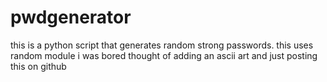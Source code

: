 # pwdgenerator

this is a python script that generates random strong passwords.
this uses random module
i was bored thought of adding an ascii art and just posting this on github
